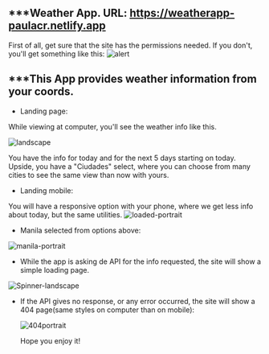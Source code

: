 ***Weather App.
URL: https://weatherapp-paulacr.netlify.app
-
First of all, get sure that the site has the permissions needed.
If you don't, you'll get something like this:
![alert](https://github.com/PaulaCR90/Weather-API/assets/129939920/d23b4043-b42e-4e9d-9c19-a1e880ba3140)

***This App provides weather information from your coords.
-
- Landing page:
  
While viewing at computer, you'll see the weather info like this.

![landscape](https://github.com/PaulaCR90/Weather-API/assets/129939920/27df1f9e-35b9-4766-a575-eaa7a20f595a)

You have the info for today and for the next 5 days starting on today.
Upside, you have a "Ciudades" select, where you can choose from many cities to see the same view than now with yours.

- Landing mobile:
  
You will have a responsive option with your phone, where we get less info about today, but the same utilities.
![loaded-portrait](https://github.com/PaulaCR90/Weather-API/assets/129939920/2dec5452-bde6-424b-b696-acc415ee4e02)

- Manila selected from options above:

![manila-portrait](https://github.com/PaulaCR90/Weather-API/assets/129939920/1c1678e5-d4d2-44b8-8be4-1c51a6ae2820)

- While the app is asking de API for the info requested, the site will show a simple loading page.
  
![Spinner-landscape](https://github.com/PaulaCR90/Weather-API/assets/129939920/ed37ba78-32e0-48bc-9099-e74abf66c935)

- If the API gives no response, or any error occurred, the site will show a 404 page(same styles on computer than on mobile):
  
  ![404portrait](https://github.com/PaulaCR90/Weather-API/assets/129939920/288100f2-64b0-4d61-8974-fea671245ae1)

  Hope you enjoy it!
  